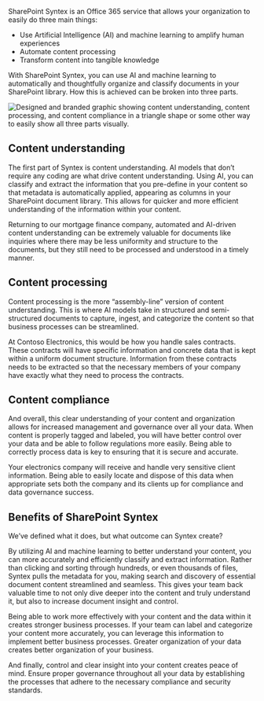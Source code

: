 SharePoint Syntex is an Office 365 service that allows your organization to easily do three main things:

- Use Artificial Intelligence (AI) and machine learning to amplify human experiences
- Automate content processing
- Transform content into tangible knowledge

With SharePoint Syntex, you can use AI and machine learning to automatically and thoughtfully organize and classify documents in your SharePoint library. How this is achieved can be broken into three parts.

![Designed and branded graphic showing content understanding, content processing, and content compliance in a triangle shape or some other way to easily show all three parts visually.]()

## Content understanding

The first part of Syntex is content understanding. AI models that don’t require any coding are what drive content understanding. Using AI, you can classify and extract the information that you pre-define in your content so that metadata is automatically applied, appearing as columns in your SharePoint document library. This allows for quicker and more efficient understanding of the information within your content.  

Returning to our mortgage finance company, automated and AI-driven content understanding can be extremely valuable for documents like inquiries where there may be less uniformity and structure to the documents, but they still need to be processed and understood in a timely manner.

## Content processing

Content processing is the more “assembly-line” version of content understanding. This is where AI models take in structured and semi-structured documents to capture, ingest, and categorize the content so that business processes can be streamlined.

At Contoso Electronics, this would be how you handle sales contracts. These contracts will have specific information and concrete data that is kept within a uniform document structure. Information from these contracts needs to be extracted so that the necessary members of your company have exactly what they need to process the contracts.

## Content compliance

And overall, this clear understanding of your content and organization allows for increased management and governance over all your data. When content is properly tagged and labeled, you will have better control over your data and be able to follow regulations more easily. Being able to correctly process data is key to ensuring that it is secure and accurate.  

Your electronics company will receive and handle very sensitive client information. Being able to easily locate and dispose of this data when appropriate sets both the company and its clients up for compliance and data governance success.

## Benefits of SharePoint Syntex

We’ve defined what it does, but what outcome can Syntex create?

By utilizing AI and machine learning to better understand your content, you can more accurately and efficiently classify and extract information. Rather than clicking and sorting through hundreds, or even thousands of files, Syntex pulls the metadata for you, making search and discovery of essential document content streamlined and seamless. This gives your team back valuable time to not only dive deeper into the content and truly understand it, but also to increase document insight and control.

Being able to work more effectively with your content and the data within it creates stronger business processes. If your team can label and categorize your content more accurately, you can leverage this information to implement better business processes. Greater organization of your data creates better organization of your business.  

And finally, control and clear insight into your content creates peace of mind. Ensure proper governance throughout all your data by establishing the processes that adhere to the necessary compliance and security standards.
